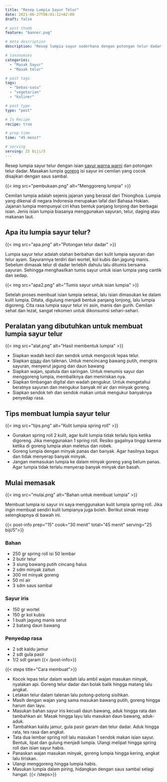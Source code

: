 ```yaml
---
title: "Resep Lumpia Sayur Telur"
date: 2021-06-27T06:01:12+02:00
draft: false

# post thumb
feature: "banner.png"

# meta description
description: "Resep lumpia sayur sederhana dengan potongan telur dadar yang lezat. Isian lumpia terdiri dari wortel, jagung manis, kol kubis dan daun bawang."

# taxonomies
categories:
  - "Masak Sayur"
  - "Masak telur"

# post tags
tags:
  - "bebas-susu"
  - "vegetarian"
  - "kuliner"

# post type
type: "post"

# Is Recipe
recipe: true

# prep time
time: "45 menit"

# serving
serving: 25 biji/5
---
```

Resep lumpia sayur telur dengan isian [sayur warna warni](/resep/tumis-sayur-warna-warni/) dan potongan telur dadar. Masakan lumpia [goreng](/resep/siomay-ikan-goreng/) isi sayur ini cemilan yang cocok disajikan dengan saus sambal.

{{< img src="pembukaan.png" alt="Menggoreng lumpia" >}}

Cemilan lumpia adalah sejenis jajanan yang berasal dari Thionghoa. Lumpia yang dikenal di negara Indonesia merupakan lafal dari Bahasa Hokian. Jajanan lumpia mempunyai ciri khas bentuk panjang lonjong dan berbagai isian. Jenis isian lumpia biasanya menggunakan sayuran, telur, daging atau makanan laut.

## Apa itu lumpia sayur telur?

{{< img src="apa.png" alt="Potongan telur dadar" >}}

Lumpia sayur telur adalah olahan berbahan dari kulit lumpia sayuran dan telur ayam. Sayurannya terdiri dari wortel, kol kubis dan jagung manis. Sebelum dimasak telur di dadar terlebih dahulu lalu ditumis bersama sayuran. Sehingga menghasilkan tumis sayur untuk isian lumpia yang cantik dan sedap.

{{< img src="apa2.png" alt="Tumis sayur untuk isian lumpia" >}}

Setelah proses membuat isian lumpia selesai, lalu isian dimasukan ke dalam kulit lumpia. Ditata, digulung menjadi bentuk panjang lonjong, lalu lumpia digoreng. Cita rasa lumpia sayur telur ini asin, manis dan gurih. Cemilan sehat dan lezat, sangat rekomen untuk dikonsumsi sehari-sehari.

## Peralatan yang dibutuhkan untuk membuat lumpia sayur telur

{{< img src="alat.png" alt="Hasil membentuk lumpia" >}}

-   Siapkan wadah kecil dan sendok untuk mengocok lepas telur.
-   Siapkan [pisau](https://s.click.aliexpress.com/e/_AeB8hl) dan talenan. Untuk mencincang bawang putih, mengiris sayuran, menyerut jagung dan daun bawang
-   Siapkan wajan, spatula dan saringan. Untuk menumis sayur dan menggoreng lumpia, membaliknya dan meniriskan nya.
-   Siapkan timbangan digital dan wadah pengukur. Untuk mengetahui beratnya sayuran dan mengukur banyak ml air dan minyak goreng.
-   Siapkan sendok teh dan sendok makan untuk mengukur banyaknya penyedap rasa.

## Tips membuat lumpia sayur telur

{{< img src="tips.png" alt="Kulit lumpia spring roll" >}}

-   Gunakan spring roll 2 kulit, agar kulit lumpia tidak terlalu tipis ketika digoreng. Jika menggunakan 1 spring roll. Resiko gagalnya tinggi karena ketika di goreng lumpia akan meletus dan robek.
-   Goreng lumpia dengan minyak panas dan banyak. Agar hasilnya bagus dan tidak menyerap banyak minyak.
-   Jangan memasukan lumpia ke dalam minyak goreng yang belum panas. Agar lumpia tidak terlalu menyerap banyak minyak dan basah.

## Mulai memasak

{{< img src="mulai.png" alt="Bahan untuk membuat lumpia" >}}

Membuat lumpia isi sayur ini saya menggunakan kulit lumpia spring roll. Jika ingin membuat sendiri kulit lumpianya juga boleh. Berikut simak resep selengkapnya di bawah ini.

{{< post-info prep="15" cook="30 menit" total="45 menit" serving="25 biji/5">}}

### Bahan

-   250 gr spring roll isi 50 lembar
-   2 butir telur
-   3 siung bawang putih cincang halus
-   2 sdm minyak zaitun
-   300 ml minyak goreng
-   50 ml air
-   3 sdm saus sambal

### Sayur iris

-   150 gr wortel
-   150 gr kol kubis
-   1 buah jagung manis serut
-   2 batang daun bawang

### Penyedap rasa

-   2 sdt kaldu jamur
-   2 sdt gula pasir
-   1/2 sdt garam
{{< /post-info>}}

{{< steps title="Cara membuat">}}
-   Kocok lepas telur dalam wadah lalu ambil wajan masukan minyak, nyalakan api. Goreng telur dadar dan bolak balik hingga matang lalu angkat.
-   Letakan telur dalam talenan lalu potong-potong sisihkan.
-   Masih dengan wajan yang sama masukan bawang putih, goreng hingga harum dan layu.
-   Masukan bahan sayur iris kecuali daun bawang, aduk hingga rata dan tambahkan air. Masak hingga layu lalu masukan daun bawang, aduk-aduk.
-   Tambahkan kaldu jamur, gula pasir garam dan telur dadar. Aduk hingga rata, tes rasa dan angkat.
-   Tata dua lembar spring roll lalu masukan 1 sendok makan isian sayur. Bentuk, lipat  dan gulung menjadi lumpia. Ulangi melipat hingga spring roll dan isian sayur habis.
-   Panaskan wajan masukan minyak, goreng lumpia hingga kering, angkat lalu tiriskan.
-   Ulangi menggoreng hingga lumpia habis.
-   Masukan lumpia dalam piring, hidangkan dengan saus sambal selagi hangat.
{{< /steps>}}